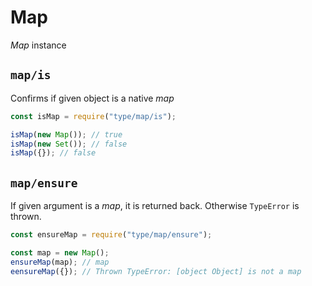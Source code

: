 # Map

_Map_ instance

## `map/is`

Confirms if given object is a native _map_

```javascript
const isMap = require("type/map/is");

isMap(new Map()); // true
isMap(new Set()); // false
isMap({}); // false
```

## `map/ensure`

If given argument is a _map_, it is returned back. Otherwise `TypeError` is thrown.

```javascript
const ensureMap = require("type/map/ensure");

const map = new Map();
ensureMap(map); // map
eensureMap({}); // Thrown TypeError: [object Object] is not a map
```
